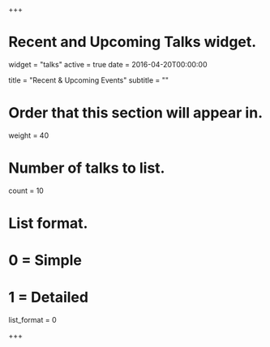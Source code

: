 +++
# Recent and Upcoming Talks widget.
widget = "talks"
active = true
date = 2016-04-20T00:00:00

title = "Recent & Upcoming Events"
subtitle = ""

# Order that this section will appear in.
weight = 40

# Number of talks to list.
count = 10

# List format.
#   0 = Simple
#   1 = Detailed
list_format = 0

+++

